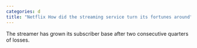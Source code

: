 ```yaml
---
categories: d
title: "Netflix How did the streaming service turn its fortunes around"
---
```

The streamer has grown its subscriber base after two consecutive quarters of losses.